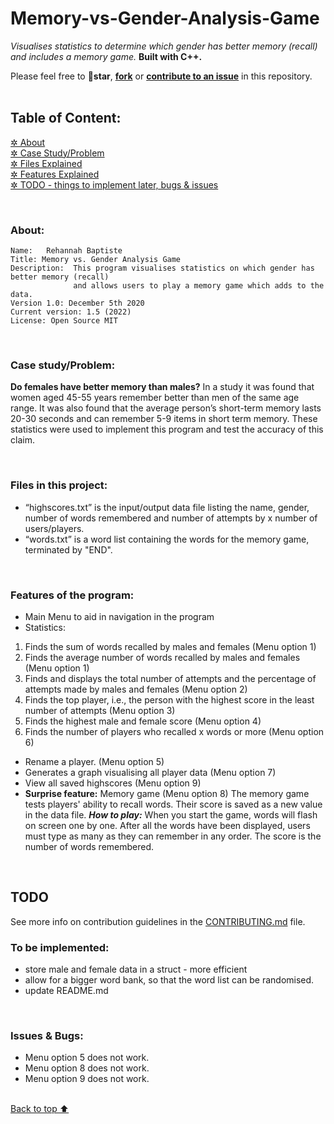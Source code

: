 # Memory-vs-Gender-Analysis-Game
*Visualises statistics to determine which gender has better memory (recall) and includes a memory game.* **Built with C++.**

Please feel free to 🌟**star**, **[fork](/LICENSE.txt)** or [**contribute to an issue**](/CONTRIBUTING.md) in this repository.
<br/><br/>

## Table of Content:
[ ✲ About](#about) <br/>
[ ✲ Case Study/Problem](#case-studyproblem) <br/>
[ ✲ Files Explained](#files-in-this-project) <br/>
[ ✲ Features Explained](#features-of-the-program) <br/>
[ ✲ TODO - things to implement later, bugs & issues](#todo) <br/>

<br/>

### About:
```
Name:	Rehannah Baptiste
Title: Memory vs. Gender Analysis Game
Description:  This program visualises statistics on which gender has better memory (recall) 
              and allows users to play a memory game which adds to the data. 	
Version 1.0: December 5th 2020
Current version: 1.5 (2022)
License: Open Source MIT
```
<br/>

### Case study/Problem:
**Do females have better memory than males?**
In a study it was found that women aged 45-55 years remember better than men of the same age range. It was also found that the average person’s short-term memory lasts 20-30 seconds and can remember 5-9 items in short term memory. These statistics were used to implement this program and test the accuracy of this claim.

<br/>

### Files in this project:
-	“highscores.txt” is the input/output data file listing the name, gender, number of words remembered and number of attempts by x number of users/players.
-	“words.txt” is a word list containing the words for the memory game, terminated by "END".

<br/>

### Features of the program:
-	Main Menu to aid in navigation in the program
-	Statistics:
1.	Finds the sum of words recalled by males and females (Menu option 1)
2.	Finds the average number of words recalled by males and females (Menu option 1)
3.	Finds and displays the total number of attempts and the percentage of attempts made by males and females (Menu option 2)
4.	Finds the top player, i.e., the person with the highest score in the least number of attempts (Menu option 3)
5.	Finds the highest male and female score (Menu option 4)
6.	Finds the number of players who recalled x words or more (Menu option 6)
-	Rename a player. (Menu option 5)
-	Generates a graph visualising all player data (Menu option 7)
-	View all saved highscores (Menu option 9)
-	**Surprise feature:** Memory game (Menu option 8)
The memory game tests players' ability to recall words. Their score is saved as a new value in the data file.
***How to play:***
When you start the game, words will flash on screen one by one. After all the words have been displayed, users must type as many as they can remember in any order. The score is the number of words remembered.
 
<br/>

## TODO
See more info on contribution guidelines in the [CONTRIBUTING.md](/CONTRIBUTING.md) file.
<br/>

### To be implemented:
- store male and female data in a struct - more efficient
- allow for a bigger word bank, so that the word list can be randomised.
- update README.md
<br/>

### Issues & Bugs:
- Menu option 5 does not work.
- Menu option 8 does not work.
- Menu option 9 does not work.
<br/><br/>


[Back to top ⬆ ](#table-of-content)
